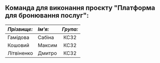 ## Команда для виконання проєкту "Платформа для бронювання послуг":

| *Прізвище:*   | *Ім'я:*  | *Група:* |
| :------------ | :------- | :------: |
| Гамідова      | Сабіна   | КС32     |
| Кошовий       | Максим   | КС32     |
| Літвіненко    | Дмитро   | КС32     |
